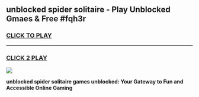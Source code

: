 
## unblocked spider solitaire - Play Unblocked Gmaes & Free #fqh3r
<h3>
<a href="https://news.freeplayer.one?title=unblocked_spider_solitaire&ref=24F">CLICK TO PLAY</a></h3>
<hr>

<h3>
<a href="https://news.freeplayer.one?title=unblocked_spider_solitaire&ref=24F">CLICK 2 PLAY</a>
  
</h3>

<a href="https://news.freeplayer.one?title=unblocked_spider_solitaire&ref=24F/"><img src="https://clearcache.store/games.png"></a>


**unblocked spider solitaire games unblocked: Your Gateway to Fun and Accessible Online Gaming**
